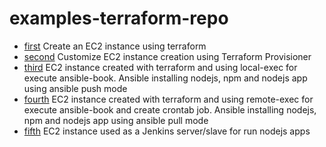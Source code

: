 # examples-terraform-repo

- [first](./1create-ec2-with-terraform) Create an EC2 instance using terraform
- [second](./2ec2-installing-app-with-terraform-provisioner) Customize EC2 instance creation using Terraform Provisioner
- [third](./3ec2-installing-app-with-ansible-push-mode) EC2 instance created with terraform and using local-exec for execute ansible-book. Ansible installing nodejs, npm and nodejs app using ansible push mode
- [fourth](./4ec2-installing-app-with-ansible-pull-mode) EC2 instance created with terraform and using remote-exec for execute ansible-book and create crontab job. Ansible installing nodejs, npm and nodejs app using ansible pull mode
- [fifth](./5jenkins) EC2 instance used as a Jenkins server/slave for run nodejs apps